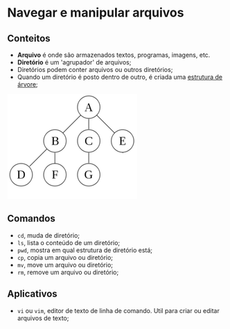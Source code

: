 # Navegar e manipular arquivos

## Conteitos

* **Arquivo** é onde são armazenados textos, programas, imagens, etc.
* **Diretório** é um 'agrupador' de arquivos;
* Diretórios podem conter arquivos ou outros diretórios;
* Quando um diretório é posto dentro de outro, é criada uma [estrutura de árvore](https://pt.wikipedia.org/wiki/Árvore_(estrutura_de_dados));

![Estrutura de árvore](../../images/Tree.example.png)

## Comandos

* `cd`, muda de diretório;
* `ls`, lista o conteúdo de um diretório;
* `pwd`, mostra em qual estrutura de diretório está;
* `cp`, copia um arquivo ou diretório;
* `mv`, move um arquivo ou diretório;
* `rm`, remove um arquivo ou diretório;

## Aplicativos

* `vi` ou `vim`, editor de texto de linha de comando. Util para criar ou editar arquivos de texto;